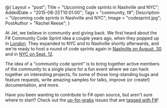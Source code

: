 @{
    Layout = "post";
    Title = "Upcoming code sprints in Nashville and NYC";
    AddedDate = "2015-08-25T10:01:00";
    Tags = "community, f#";
    Description = "Upcoming code sprints in Nashville and NYC";
    Image = "codesprint.jpg";
    PostAuthor = "Rachel Reese";
}

At Jet, we believe in community and giving back. We first heard about the F# Community Code Sprint idea a couple years ago, when they popped up in [London](http://fsharpcommunitycodesprint.github.io/). They expanded to NYC and to Nashville shortly afterwards, and we're ready to host a round of code sprints again in [Nashville on August. 30](http://www.meetup.com/nashfsharp/events/223998272/) and in [NYC on Sept. 12](http://www.meetup.com/nyc-fsharp/events/224771690/). 
<!--more--> 

The idea of a "community code sprint" is to bring together active members of the community to a single place for a fun event where we can hack together on interesting projects, fix some of those long-standing bugs and feature requests, write amazing samples for talks, improve (or create!) documentation, and more.

Have you been wanting to contribute to F# open source, but aren't sure where to start? Check out the [up-for-grabs](http://up-for-grabs.net/#/) issues that are [tagged with F#](http://up-for-grabs.net/#/tags/f%23)! 